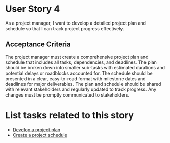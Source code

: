 # User Story 4

As a project manager, I want to develop a detailed project plan and schedule so that I can track project progress effectively.

## Acceptance Criteria
The project manager must create a comprehensive project plan and schedule that includes all tasks, dependencies, and deadlines. The plan should be broken down into smaller sub-tasks with estimated durations and potential delays or roadblocks accounted for. The schedule should be presented in a clear, easy-to-read format with milestone dates and deadlines for major deliverables. The plan and schedule should be shared with relevant stakeholders and regularly updated to track progress. Any changes must be promptly communicated to stakeholders.

# List tasks related to this story
* [Develop a project plan](./tasks/task_6.md)
* [Create a project schedule](./tasks/task_7.md)
